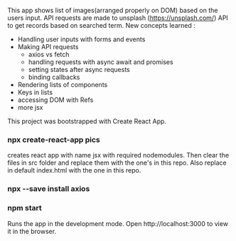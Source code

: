 This app shows list of images(arranged properly on DOM) based on the users input. API requests are made to unsplash (https://unsplash.com/) API to get records based on searched term. New concepts learned :

- Handling user inputs with forms and events
- Making API requests
	- axios vs fetch
	- handling requests with async await and promises
	- setting states after async requests
	- binding callbacks
- Rendering lists of components
- Keys in lists
- accessing DOM with Refs
- more jsx

This project was bootstrapped with Create React App.

### npx create-react-app pics
creates react app with name jsx with required nodemodules. Then clear the files in src folder and replace them with the one's in this repo. Also replace in default index.html with the one in this repo.

### npx --save install axios

### npm start
Runs the app in the development mode. Open http://localhost:3000 to view it in the browser.
